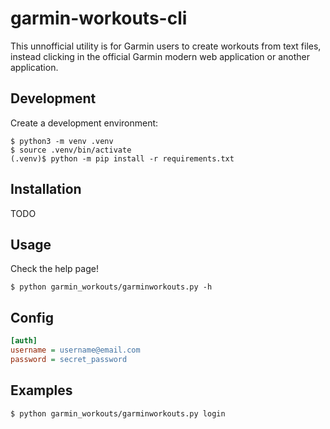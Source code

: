 # garmin-workouts-cli

This unnofficial utility is for Garmin users to create workouts from text files, instead clicking in the official Garmin modern web application or another application.

## Development

Create a development environment:

```console
$ python3 -m venv .venv
$ source .venv/bin/activate
(.venv)$ python -m pip install -r requirements.txt
```

## Installation

TODO
## Usage

Check the help page!

```console
$ python garmin_workouts/garminworkouts.py -h
```

## Config

```ini
[auth]
username = username@email.com
password = secret_password
```

## Examples

```console
$ python garmin_workouts/garminworkouts.py login
```
